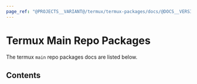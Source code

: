 ```yaml
---
page_ref: "@PROJECTS__VARIANT@/termux/termux-packages/docs/@DOCS__VERSION@/repos/main/packages/index.html"
---
```


# Termux Main Repo Packages

<!-- @DOCS__HEADER_PLACEHOLDER@ -->

The termux `main` repo packages docs are listed below.

## Contents

&nbsp;
